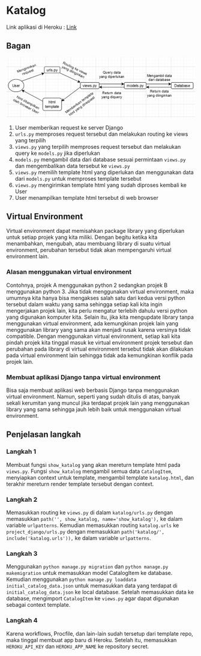 # Katalog

Link aplikasi di Heroku : [Link](https://pbp-tugas-2-insta-x.herokuapp.com/katalog)

## Bagan

![Bagan](./Bagan.png?raw=true)

1. User memberikan request ke server Django
2. `urls.py` memproses request tersebut dan melakukan routing ke views yang terpilih
3. `views.py` yang terpilih memproses request tersebut dan melakukan query ke `models.py` jika diperlukan
4. `models.py` mengambil data dari database sesuai permintaan `views.py` dan mengembalikan data tersebut ke `views.py`
5. `views.py` memilih template html yang diperlukan dan menggunakan data dari `models.py` untuk memproses template tersebut
6. `views.py` mengirimkan template html yang sudah diproses kembali ke User
7. User menampilkan template html tersebut di web browser

## Virtual Environment
Virtual environment dapat memisahkan package library yang diperlukan untuk setiap projek yang kita miliki. Dengan begitu ketika kita menambahkan, mengubah, atau membuang library di suatu virtual environment, perubahan tersebut tidak akan mempengaruhi virtual environment lain.

### Alasan menggunakan virtual environment
Contohnya, projek A menggunakan python 2 sedangkan projek B menggunakan python 3. Jika tidak menggunakan virtual environment, maka umumnya kita hanya bisa mengakses salah satu dari kedua versi python tersebut dalam waktu yang sama sehingga setiap kali kita ingin mengerjakan projek lain, kita perlu mengatur terlebih dahulu versi python yang digunakan komputer kita. Selain itu, jika kita mengupdate library tanpa menggunakan virtual environment, ada kemungkinan projek lain yang menggunakan library yang sama akan menjadi rusak karena versinya tidak compatible. Dengan menggunakan virtual environment, setiap kali kita pindah projek kita tinggal masuk ke virtual environment projek tersebut dan perubahan pada library di virtual environment tersebut tidak akan dilakukan pada virtual environment lain sehingga tidak ada kemungkinan konflik pada projek lain.

### Membuat aplikasi Django tanpa virtual environment
Bisa saja membuat aplikasi web berbasis Django tanpa menggunakan virtual environment. Namun, seperti yang sudah ditulis di atas, banyak sekali kerumitan yang muncul jika terdapat projek lain yang menggunakan library yang sama sehingga jauh lebih baik untuk menggunakan virtual environment.

## Penjelasan langkah

### Langkah 1
Membuat fungsi `show_katalog` yang akan mereturn template html pada `views.py`. Fungsi `show_katalog` mengambil semua data `CatalogItem`, menyiapkan context untuk template, mengambil template `katalog.html`, dan terakhir mereturn render template tersebut dengan context.

### Langkah 2
Memasukkan routing ke `views.py` di dalam `katalog/urls.py` dengan memasukkan `path('', show_katalog, name='show_katalog'),` ke dalam variable `urlpatterns`. Kemudian memasukkan routing `katalog.urls` ke `project_django/urls.py` dengan memasukkan `path('katalog/', include('katalog.urls')),` ke dalam variable `urlpatterns`.

### Langkah 3
Menggunakan `python manage.py migration` dan `python manage.py makemigration` untuk memasukkan model CatalogItem ke database. Kemudian menggunakan `python manage.py loaddata initial_catalog_data.json` untuk memasukkan data yang terdapat di `initial_catalog_data.json` ke local database. Setelah memasukkan data ke database, mengimport `CatalogItem` ke `views.py` agar dapat digunakan sebagai context template.

### Langkah 4
Karena workflows, Procfile, dan lain-lain sudah tersetup dari template repo, maka tinggal membuat app baru di Heroku. Setelah itu, memasukkan `HEROKU_API_KEY` dan `HEROKU_APP_NAME` ke repository secret.